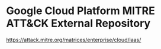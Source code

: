 # Google Cloud Platform MITRE ATT&CK External Repository

https://attack.mitre.org/matrices/enterprise/cloud/iaas/


